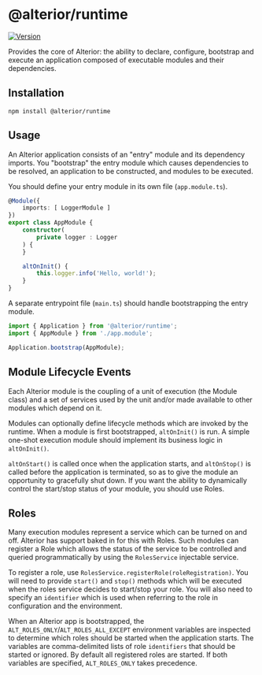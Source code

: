 # @alterior/runtime

[![Version](https://img.shields.io/npm/v/@alterior/runtime.svg)](https://www.npmjs.com/package/@alterior/runtime)

Provides the core of Alterior: the ability to declare, configure, bootstrap and execute an application composed of executable modules and their dependencies.

## Installation

```
npm install @alterior/runtime
```

## Usage

An Alterior application consists of an "entry" module and its dependency imports. You "bootstrap" the entry module which causes dependencies to be resolved, an application to be constructed, and modules to be executed.

You should define your entry module in its own file (`app.module.ts`).

```typescript
@Module({
    imports: [ LoggerModule ]
})
export class AppModule {
    constructor(
        private logger : Logger
    ) {
    }

    altOnInit() {
        this.logger.info('Hello, world!');
    }
}
```

A separate entrypoint file (`main.ts`) should handle bootstrapping the entry module.

```typescript
import { Application } from '@alterior/runtime';
import { AppModule } from './app.module';

Application.bootstrap(AppModule);
```

## Module Lifecycle Events

Each Alterior module is the coupling of a unit of execution (the Module class) and a set of services used by the unit and/or made available to other modules which depend on it. 

Modules can optionally define lifecycle methods which are invoked by the runtime. When a module is first bootstrapped, `altOnInit()` is run. A simple one-shot execution module should implement its business logic in `altOnInit()`.

`altOnStart()` is called once when the application starts, and `altOnStop()` is called before the application is terminated, so as to give the module an opportunity to gracefully shut down. If you want the ability to dynamically control the start/stop status of your module, you should use Roles.

## Roles

Many execution modules represent a service which can be turned on and off. Alterior has support baked in for this with Roles. Such modules can register a Role which allows the status of the service to be controlled and queried programmatically by using the `RolesService` injectable service.

To register a role, use `RolesService.registerRole(roleRegistration)`. You will need to provide `start()` and `stop()` methods which will be executed when the roles service decides to start/stop your role. You will also need to specify an `identifier` which is used when referring to the role in configuration and the environment.

When an Alterior app is bootstrapped, the `ALT_ROLES_ONLY`/`ALT_ROLES_ALL_EXCEPT` environment variables are inspected to determine which roles should be started when the application starts. The variables are comma-delimited lists of role `identifiers` that should be started or ignored. By default all registered roles are started. If both variables are specified, `ALT_ROLES_ONLY` takes precedence.